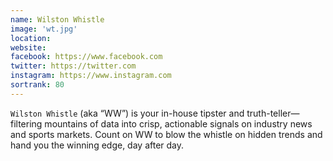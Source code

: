 ```yaml
---
name: Wilston Whistle
image: 'wt.jpg'
location:
website:
facebook: https://www.facebook.com
twitter: https://twitter.com
instagram: https://www.instagram.com
sortrank: 80
---
```

`Wilston Whistle` (aka “WW”) is your in-house tipster and truth-teller—filtering mountains of data into crisp, actionable signals on industry news and sports markets. Count on WW to blow the whistle on hidden trends and hand you the winning edge, day after day.